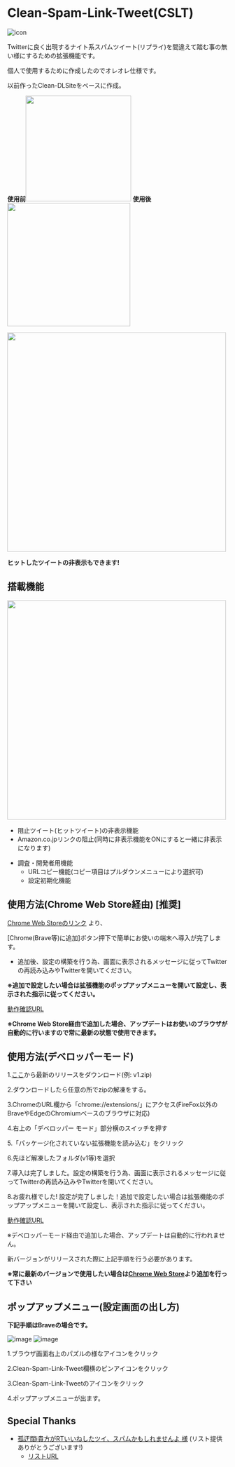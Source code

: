 # Clean-Spam-Link-Tweet(CSLT)
![icon](https://github.com/kawa-nobu/Clean-Spam-Link-Tweet/assets/44832116/a36bab27-7701-428a-b0f3-9b8e0f71514c)

Twitterに良く出現するナイト系スパムツイート(リプライ)を間違えて踏む事の無い様にするための拡張機能です。

個人で使用するために作成したのでオレオレ仕様です。

以前作ったClean-DLSiteをベースに作成。

**使用前**<img width="241" src="https://github.com/kawa-nobu/Clean-Spam-Link-Tweet/assets/44832116/a3913e60-c456-46ca-9594-68ab0d9c1547">
**使用後**<img width="281" src="https://github.com/kawa-nobu/Clean-Spam-Link-Tweet/assets/44832116/de38f8bb-50b4-48bf-9ba0-d5e02e16cc13">

<img width="500" src="https://github.com/kawa-nobu/Clean-Spam-Link-Tweet/assets/44832116/6fa518f5-b2af-4fa6-bd6d-5a6bf826d1d1">

**ヒットしたツイートの非表示もできます!**

## 搭載機能
<img width="500px" src="https://github.com/kawa-nobu/Clean-Spam-Link-Tweet/assets/44832116/f60777af-8ada-41c2-86ee-fd427fcdfa3f">

* 阻止ツイート(ヒットツイート)の非表示機能
* Amazon.co.jpリンクの阻止(同時に非表示機能をONにすると一緒に非表示になります)
- 調査・開発者用機能
  - URLコピー機能(コピー項目はプルダウンメニューにより選択可)
  - 設定初期化機能

## 使用方法(Chrome Web Store経由) **[推奨]**
[Chrome Web Storeのリンク](https://chrome.google.com/webstore/detail/clean-spam-link-tweet/bniigfmpkmcabajbkelbmphoelijoang) より、 

[Chrome(Brave等)に追加]ボタン押下で簡単にお使いの端末へ導入が完了します。 

* 追加後、設定の構築を行う為、画面に表示されるメッセージに従ってTwitterの再読み込みやTwitterを開いてください。

**※追加で設定したい場合は拡張機能のポップアップメニューを開いて設定し、表示された指示に従ってください。**

[動作確認URL](https://twitter.com/search?q=bnc.lt&f=live)

**※Chrome Web Store経由で追加した場合、アップデートはお使いのブラウザが自動的に行いますので常に最新の状態で使用できます。**

## 使用方法(デベロッパーモード)

1.[ここ](https://github.com/kawa-nobu/Clean-Spam-Link-Tweet/releases)から最新のリリースをダウンロード(例: v1.zip)

2.ダウンロードしたら任意の所でzipの解凍をする。

3.ChromeのURL欄から「chrome://extensions/」にアクセス(FireFox以外のBraveやEdgeのChromiumベースのブラウザに対応)

4.右上の「デベロッパー モード」部分横のスイッチを押す

5.「パッケージ化されていない拡張機能を読み込む」をクリック

6.先ほど解凍したフォルダ(v1等)を選択

7.導入は完了しました。設定の構築を行う為、画面に表示されるメッセージに従ってTwitterの再読み込みやTwitterを開いてください。

8.お疲れ様でした! 設定が完了しました！追加で設定したい場合は拡張機能のポップアップメニューを開いて設定し、表示された指示に従ってください。

[動作確認URL](https://twitter.com/search?q=bnc.lt&f=live)

※デベロッパーモード経由で追加した場合、アップデートは自動的に行われません。

新バージョンがリリースされた際に上記手順を行う必要があります。

**※常に最新のバージョンで使用したい場合は[Chrome Web Store](https://chrome.google.com/webstore/detail/clean-spam-link-tweet/bniigfmpkmcabajbkelbmphoelijoang)より追加を行って下さい**

## ポップアップメニュー(設定画面の出し方)
**下記手順はBraveの場合です。**

![image](https://github.com/kawa-nobu/Clean-Spam-Link-Tweet/assets/44832116/014b0f54-dfe3-4b60-a953-e484cf259e11)
![image](https://github.com/kawa-nobu/Clean-Spam-Link-Tweet/assets/44832116/bad92ba2-c397-40a1-b8fb-59a9386d6ef5)

1.ブラウザ画面右上のパズルの様なアイコンをクリック

2.Clean-Spam-Link-Tweet欄横のピンアイコンをクリック

3.Clean-Spam-Link-Tweetのアイコンをクリック

4.ポップアップメニューが出ます。

## Special Thanks
- [孤迂闊ℹ️貴方がRTいいねしたツイ、スパムかもしれませんよ 様](https://twitter.com/xE0a2jI82zZuLFG) (リスト提供ありがとうございます!)
  - [リストURL](https://privatter.net/p/9889173)
